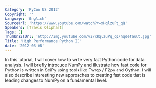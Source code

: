 ```yaml
---
Category: 'PyCon US 2012'
Copyright: ''
Language: 'English'
SourceUrl: 'https://www.youtube.com/watch?v=xHqlzuPq_qQ'
Speakers: [Travis Oliphant]
Tags: []
ThumbnailUrl: 'http://img.youtube.com/vi/xHqlzuPq_qQ/hqdefault.jpg'
Title: 'High Performance Python II'
date: '2012-03-08'
---
```

In this tutorial, I will cover how to write very fast Python code for data
analysis. I will briefly introduce NumPy and illustrate how fast code for
Python is written in SciPy using tools like Fwrap / F2py and Cython. I will
also describe interesting new approaches to creating fast code that is leading
changes to NumPy on a fundamental level.
